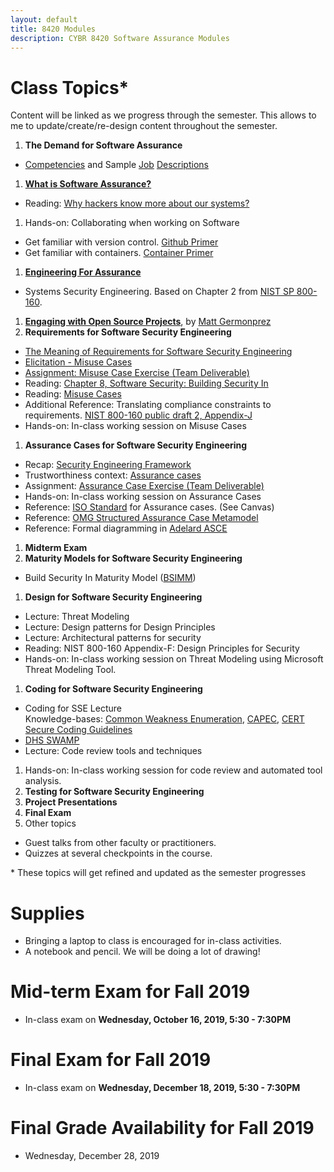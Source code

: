 ```yaml
---
layout: default
title: 8420 Modules
description: CYBR 8420 Software Assurance Modules
---
```


# Class Topics*
Content will be linked as we progress through the semester. This allows to me to update/create/re-design content throughout the semester.

1. **The Demand for Software Assurance**
  * [Competencies](http://resources.sei.cmu.edu/library/asset-view.cfm?assetid=47953) and Sample [Job](https://robinagandhi.github.io/swa/resources/swa-positions-1.pdf) [Descriptions](https://robinagandhi.github.io/swa/resources/swa-positions-2.pdf)
1. [**What is Software Assurance?**](https://robinagandhi.github.io/swa/slides/lecture-0/software-assurance.html)
  * Reading: [Why hackers know more about our systems?](https://learning.oreilly.com/library/view/system-assurance/9780123814142/B9780123814142000014.xhtml)
1. Hands-on: Collaborating when working on Software
  - Get familiar with version control. [Github Primer](https://robinagandhi.github.io/swa/pages/github.html)
  - Get familiar with containers. [Container Primer](https://robinagandhi.github.io/swa/pages/containers.html)
1. [**Engineering For Assurance**](https://robinagandhi.github.io/swa/slides/lecture-1/systems-security-engineering.html)
  * Systems Security Engineering. Based on Chapter 2 from [NIST SP 800-160](https://nvlpubs.nist.gov/nistpubs/SpecialPublications/NIST.SP.800-160v1.pdf).
1. [**Engaging with Open Source Projects**](https://robinagandhi.github.io/swa/slides/lecture-0-1/EngagingWithOpenSourceProjects.pdf), by [Matt Germonprez](http://www.unomaha.edu/college-of-information-science-and-technology/about/faculty-staff/matt-germonprez.php)
1. **Requirements for Software Security Engineering**
  * [The Meaning of Requirements for Software Security Engineering](https://robinagandhi.github.io/swa/slides/lecture-3/requirements-for-software-se.html)  
  * [Elicitation - Misuse Cases](https://robinagandhi.github.io/swa/slides/lecture-3/requirements-for-software-se-misuse.html)
  * [Assignment: Misuse Case Exercise (Team Deliverable)](https://robinagandhi.github.io/swa/slides/lecture-3/requirements-for-software-se-misuse.html#26)  
  * Reading: [Chapter 8, Software Security: Building Security In](https://learning.oreilly.com/library/view/software-security-building/0321356705/ch08.html)
  * Reading: [Misuse Cases](https://ieeexplore.ieee.org/abstract/document/1159030)
  * Additional Reference: Translating compliance constraints to requirements. [NIST 800-160 public draft 2, Appendix-J](http://csrc.nist.gov/publications/drafts/800-160/sp800_160_second-draft.pdf)
  * Hands-on: In-class working session on Misuse Cases
1. **Assurance Cases for Software Security Engineering**
  * Recap: [Security Engineering Framework](https://robinagandhi.github.io/swa/slides/lecture-1/systems-security-engineering.html#25)
  * Trustworthiness context: [Assurance cases](https://robinagandhi.github.io/swa/slides/lecture-2/assurance-case.html)
  * Assignment: [Assurance Case Exercise (Team Deliverable)](https://robinagandhi.github.io/swa/slides/lecture-2/assurance-case-exercise.html)
  * Hands-on: In-class working session on Assurance Cases
  * Reference: [ISO Standard](https://unomaha.on.worldcat.org/oclc/772089071?databaseList=638) for Assurance cases. (See Canvas)
  * Reference: [OMG Structured Assurance Case Metamodel](https://www.omg.org/spec/SACM/About-SACM)
  * Reference: Formal diagramming in [Adelard ASCE](https://www.adelard.com/asce/choosing-asce/index/)  
1. **Midterm Exam**
1. **Maturity Models for Software Security Engineering**
  * Build Security In Maturity Model ([BSIMM](https://www.bsimm.com))
1. **Design for Software Security Engineering**
  * Lecture: Threat Modeling
  * Lecture: Design patterns for Design Principles
  * Lecture: Architectural patterns for security
  * Reading: NIST 800-160 Appendix-F: Design Principles for Security
  * Hands-on: In-class working session on Threat Modeling using Microsoft Threat Modeling Tool.  
1. **Coding for Software Security Engineering**
  * Coding for SSE Lecture  
  Knowledge-bases: [Common Weakness Enumeration](http://cwe.mitre.org/), [CAPEC](https://capec.mitre.org/), [CERT Secure Coding Guidelines](https://www.securecoding.cert.org/confluence/display/seccode/SEI+CERT+Coding+Standards)
  * [DHS SWAMP](https://www.mir-swamp.org/)
  * Lecture: Code review tools and techniques
1. Hands-on: In-class working session for code review and automated tool analysis.  
1. **Testing for Software Security Engineering**
1. **Project Presentations**
1. **Final Exam**
1. Other topics
  * Guest talks from other faculty or practitioners.
  * Quizzes at several checkpoints in the course.

\* These topics will get refined and updated as the semester progresses


# Supplies
* Bringing a laptop to class is encouraged for in-class activities.
* A notebook and pencil. We will be doing a lot of drawing!

# Mid-term Exam for Fall 2019

  * In-class exam on **Wednesday, October 16, 2019, 5:30 - 7:30PM**

# Final Exam for Fall 2019

* In-class exam on **Wednesday, December 18, 2019, 5:30 - 7:30PM**

# Final Grade Availability for Fall 2019

* Wednesday, December 28, 2019  
